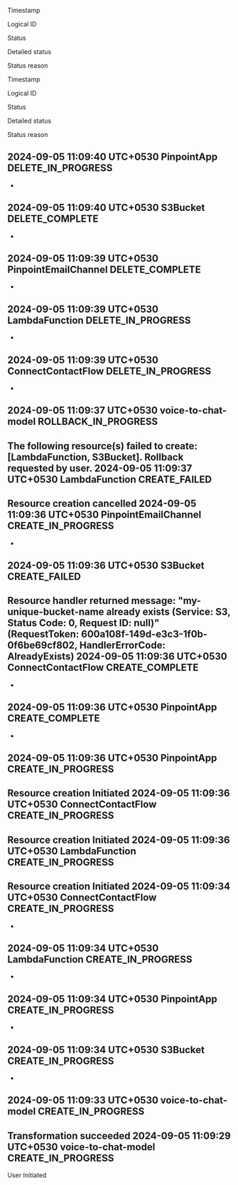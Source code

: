 Timestamp
	
Logical ID
	
Status
	
Detailed status
	
Status reason

Timestamp
	
Logical ID
	
Status
	
Detailed status
	
Status reason

2024-09-05 11:09:40 UTC+0530
PinpointApp
DELETE_IN_PROGRESS
-
-
2024-09-05 11:09:40 UTC+0530
S3Bucket
DELETE_COMPLETE
-
-
2024-09-05 11:09:39 UTC+0530
PinpointEmailChannel
DELETE_COMPLETE
-
-
2024-09-05 11:09:39 UTC+0530
LambdaFunction
DELETE_IN_PROGRESS
-
-
2024-09-05 11:09:39 UTC+0530
ConnectContactFlow
DELETE_IN_PROGRESS
-
-
2024-09-05 11:09:37 UTC+0530
voice-to-chat-model
ROLLBACK_IN_PROGRESS
-
The following resource(s) failed to create: [LambdaFunction, S3Bucket]. Rollback requested by user.
2024-09-05 11:09:37 UTC+0530
LambdaFunction
CREATE_FAILED
-
Resource creation cancelled
2024-09-05 11:09:36 UTC+0530
PinpointEmailChannel
CREATE_IN_PROGRESS
-
-
2024-09-05 11:09:36 UTC+0530
S3Bucket
CREATE_FAILED
-
Resource handler returned message: "my-unique-bucket-name already exists (Service: S3, Status Code: 0, Request ID: null)" (RequestToken: 600a108f-149d-e3c3-1f0b-0f6be69cf802, HandlerErrorCode: AlreadyExists)
2024-09-05 11:09:36 UTC+0530
ConnectContactFlow
CREATE_COMPLETE
-
-
2024-09-05 11:09:36 UTC+0530
PinpointApp
CREATE_COMPLETE
-
-
2024-09-05 11:09:36 UTC+0530
PinpointApp
CREATE_IN_PROGRESS
-
Resource creation Initiated
2024-09-05 11:09:36 UTC+0530
ConnectContactFlow
CREATE_IN_PROGRESS
-
Resource creation Initiated
2024-09-05 11:09:36 UTC+0530
LambdaFunction
CREATE_IN_PROGRESS
-
Resource creation Initiated
2024-09-05 11:09:34 UTC+0530
ConnectContactFlow
CREATE_IN_PROGRESS
-
-
2024-09-05 11:09:34 UTC+0530
LambdaFunction
CREATE_IN_PROGRESS
-
-
2024-09-05 11:09:34 UTC+0530
PinpointApp
CREATE_IN_PROGRESS
-
-
2024-09-05 11:09:34 UTC+0530
S3Bucket
CREATE_IN_PROGRESS
-
-
2024-09-05 11:09:33 UTC+0530
voice-to-chat-model
CREATE_IN_PROGRESS
-
Transformation succeeded
2024-09-05 11:09:29 UTC+0530
voice-to-chat-model
CREATE_IN_PROGRESS
-
User Initiated
